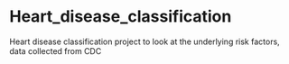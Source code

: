 # Heart_disease_classification
Heart disease classification project to look at the underlying risk factors, data collected from CDC
